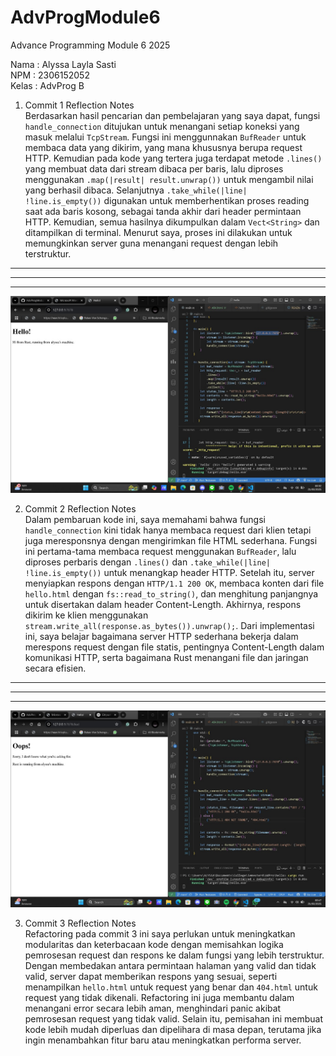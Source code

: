# AdvProgModule6
Advance Programming Module 6 2025

Nama    : Alyssa Layla Sasti </br>
NPM     : 2306152052 </br>
Kelas   : AdvProg B</br>

1. Commit 1 Reflection Notes</br>
Berdasarkan hasil pencarian dan pembelajaran yang saya dapat, fungsi `handle_connection` ditujukan untuk menangani setiap koneksi yang masuk melalui `TcpStream`. Fungsi ini menggunnakan `BufReader` untuk membaca data yang dikirim, yang mana khususnya berupa request HTTP. Kemudian pada kode yang tertera juga terdapat metode `.lines()` yang membuat data dari stream dibaca per baris, lalu diproses menggunakan `.map(|result| result.unwrap())` untuk mengambil nilai yang berhasil dibaca. Selanjutnya `.take_while(|line| !line.is_empty())` digunakan untuk memberhentikan proses reading saat ada baris kosong, sebagai tanda akhir dari header permintaan HTTP. Kemudian, semua hasilnya dikumpulkan dalam `Vect<String>` dan ditampilkan di terminal. Menurut saya, proses ini dilakukan untuk memungkinkan server guna menangani request dengan lebih terstruktur. 
---
---
---

![Commit 2 screen capture](/assets/images/commit2.jpg)

2. Commit 2 Reflection Notes</br>
Dalam pembaruan kode ini, saya memahami bahwa fungsi `handle_connection` kini tidak hanya membaca request dari klien tetapi juga meresponsnya dengan mengirimkan file HTML sederhana. Fungsi ini pertama-tama membaca request menggunakan `BufReader`, lalu diproses perbaris dengan `.lines()` dan `.take_while(|line| !line.is_empty())` untuk menangkap header HTTP. Setelah itu, server menyiapkan respons dengan `HTTP/1.1 200 OK`, membaca konten dari file `hello.html` dengan `fs::read_to_string()`, dan menghitung panjangnya untuk disertakan dalam header Content-Length. Akhirnya, respons dikirim ke klien menggunakan `stream.write_all(response.as_bytes()).unwrap();`. Dari implementasi ini, saya belajar bagaimana server HTTP sederhana bekerja dalam merespons request dengan file statis, pentingnya Content-Length dalam komunikasi HTTP, serta bagaimana Rust menangani file dan jaringan secara efisien.
---
---
---

![Commit 3 screen capture](/assets/images/commit3.jpg)

3. Commit 3 Reflection Notes</br>
Refactoring pada commit 3 ini saya perlukan untuk meningkatkan modularitas dan keterbacaan kode dengan memisahkan logika pemrosesan request dan respons ke dalam fungsi yang lebih terstruktur. Dengan membedakan antara permintaan halaman yang valid dan tidak valid, server dapat memberikan respons yang sesuai, seperti menampilkan `hello.html` untuk request yang benar dan `404.html` untuk request yang tidak dikenali. Refactoring ini juga membantu dalam menangani error secara lebih aman, menghindari panic akibat pemrosesan request yang tidak valid. Selain itu, pemisahan ini membuat kode lebih mudah diperluas dan dipelihara di masa depan, terutama jika ingin menambahkan fitur baru atau meningkatkan performa server.